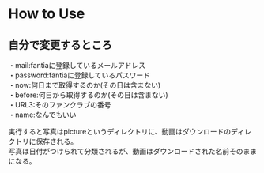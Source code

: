 # How to Use

## 自分で変更するところ
・mail:fantiaに登録しているメールアドレス<br>
・password:fantiaに登録しているパスワード<br>
・now:何日まで取得するのか(その日は含まない)<br>
・before:何日から取得するのか(その日は含まない)<br>
・URL3:そのファンクラブの番号<br>
・name:なんでもいい<br>

実行すると写真はpictureというディレクトリに、動画はダウンロードのディレクトリに保存される。<br>
写真は日付がつけられて分類されるが、動画はダウンロードされた名前そのままになる。


